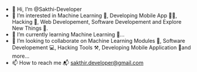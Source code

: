 - 👋 Hi, I’m @Sakthi-Developer
- 👀 I’m interested in Machine Learning 🧠, Developing Mobile App 👨‍💻, Hacking 🤖, Web Developement, Software Developement and Explore New Things 🔭. 
- 🌱 I’m currently learning Machine Learning 🧠... 
- 💞️ I’m looking to collaborate on Machine Learning Modules 🧠, Software Developement 💻, Hacking Tools ⚒️, Developing Mobile Application 📱and more... 
- 📫 How to reach me 📬 sakthir.developer@gmail.com

<!---
Sakthi-Developer/Sakthi-Developer is a ✨ special ✨ repository because its `README.md` (this file) appears on your GitHub profile.
You can click the Preview link to take a look at your changes.
--->
